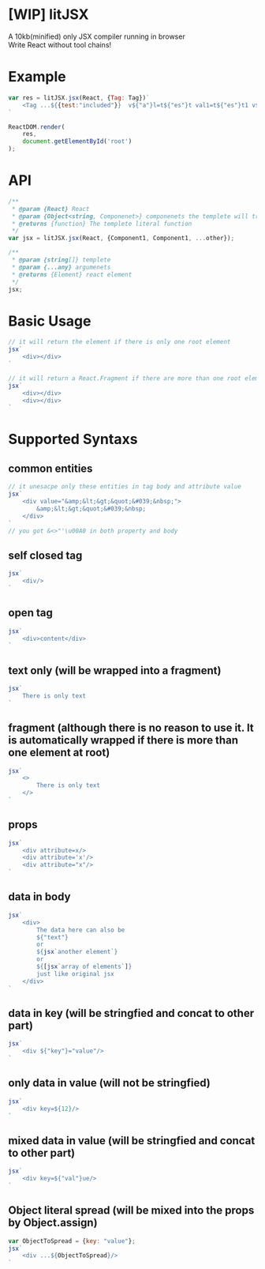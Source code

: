 # [WIP] litJSX

A 10kb(minified) only JSX compiler running in browser  
Write React without tool chains!

# Example
```js        
var res = litJSX.jsx(React, {Tag: Tag})`
    <Tag ...${{test:"included"}}  v${"a"}l=t${"es"}t val1=t${"es"}t1 v${"a"}l2=test2/>
`

ReactDOM.render(
    res,
    document.getElementById('root')
);
```

# API

```js
/**
 * @param {React} React
 * @param {Object<string, Componenet>} componenets the templete will try to create element as string directly if it is not registerd here
 * @returns {function} The templete literal function
 */
var jsx = litJSX.jsx(React, {Component1, Component1, ...other});
```

```js
/**
 * @param {string[]} templete
 * @param {...any} argumenets
 * @returns {Element} react element
 */
jsx;
```

# Basic Usage
```js
// it will return the element if there is only one root element
jsx`
    <div></div>
`

// it will return a React.Fragment if there are more than one root element.
jsx`
    <div></div>
    <div></div>
`
```

# Supported Syntaxs

## common entities
```js
// it unesacpe only these entities in tag body and attribute value
jsx`
    <div value="&amp;&lt;&gt;&quot;&#039;&nbsp;">
        &amp;&lt;&gt;&quot;&#039;&nbsp;
    </div>
`
// you got &<>"'\u00A0 in both property and body
```
## self closed tag
```js
jsx`
    <div/>
`
```

## open tag
```js
jsx`
    <div>content</div>
`
```

## text only (will be wrapped into a fragment)
```js
jsx`
    There is only text
`
```

## fragment (although there is no reason to use it. It is automatically wrapped if there is more than one element at root)
```js
jsx`
    <>
        There is only text
    </>
`
```

## props
```js
jsx`
    <div attribute=x/>
    <div attribute='x'/>
    <div attribute="x"/>
`
```

## data in body
```js
jsx`
    <div>
        The data here can also be
        ${"text"}
        or
        ${jsx`another element`}
        or
        ${[jsx`array of elements`]}
        just like original jsx
    </div>
`
```

## data in key (will be stringfied and concat to other part)
```js
jsx`
    <div ${"key"}="value"/>
`
```

## only data in value (will not be stringfied)
```js
jsx`
    <div key=${12}/>
`
```

## mixed data in value (will be stringfied and concat to other part)
```js
jsx`
    <div key=${"val"}ue/>
`
```

## Object literal spread (will be mixed into the props by Object.assign)
```js
var ObjectToSpread = {key: "value"};
jsx`
    <div ...${ObjectToSpread}/>
`
```